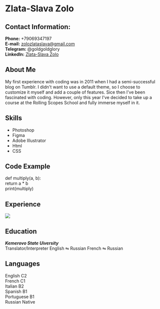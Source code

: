 # Zlata-Slava Zolo
## Contact Information:
__Phone:__ +79069347197  
__E-mail:__ zolozlataslava@gmail.com  
__Telegram:__ @goldgoldglory  
__LinkedIn:__ [Zlata-Slava Zolo](https://www.linkedin,com/in/zlata-slava-zolo-40a455257)
## About Me
My first experience with coding was in 2011 when I had a semi-successful blog on Tumblr. I didn't want to use a default theme, so I choose to customize it myself and add a couple of features. Sice then I've been fascinated with coding. However, only this year I've decided to take up a course at the Rolling Scopes School and fully immerse myself in it. 
## Skills
+ Photoshop
+ Figma  
+ Adobe Illustrator  
+ Html  
+ CSS  
## Code Example
def multiply(a, b):  
       return a * b  
print(multiply)  
## Experience
![](https://png.pngtree.com/png-vector/20190821/ourmid/pngtree-image-icon---vector-loading-download-and-upload-png-image_1695294.jpg)
## Education
***Kemerovo State Uiversity***  
Translator/Interpreter English ⇋ Russian French ⇋ Russian
## Languages
English C2  
French C1  
Italian B2  
Spanish B1  
Portuguese B1  
Russian Native  
